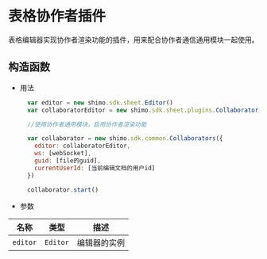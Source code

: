 # 表格协作者插件

表格编辑器实现协作者渲染功能的插件，用来配合协作者通信通用模块一起使用。

## 构造函数

* 用法

  ```js
    var editor = new shimo.sdk.sheet.Editor()
    var collaboratorEditor = new shimo.sdk.sheet.plugins.Collaborators(editor)

    //使用协作者通用模块，启用协作者渲染功能

    var collaborator = new shimo.sdk.common.Collaborators({
      editor: collaboratorEditor,
      ws: [webSocket],
      guid: [file的guid],
      currentUserId: [当前编辑文档的用户id]
    })

    collaborator.start()
  ```

* 参数

|名称|类型|描述|
| -- | -- | -- |
| `editor` | `Editor` |编辑器的实例|


